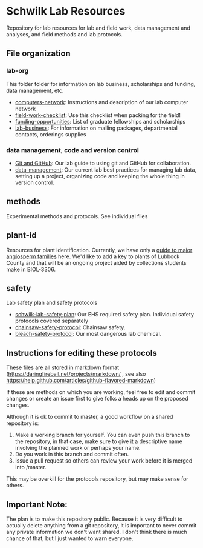 Schwilk Lab Resources
=====================

Repository for lab resources for lab and field work, data management and analyses, and field methods and lab protocols.

File organization
-----------------

### lab-org ###

This folder folder for information on lab business, scholarships and funding, data management, etc.

- [computers-network](lab-org/computers-network.md): Instructions and description of our lab computer network
- [field-work-checklist](lab-org/field-work-checklist.md): Use this checklist when packing for the field!
- [funding-opportunities](lab-org/funding_opportunities.md): List of graduate fellowships and scholarships
- [lab-business](lab-org/lab-business.md): For information on mailing packages, departmental contacts, orderings supplies

### data management, code and version control

- [Git and GitHub](data-code/git-and-github.md): Our lab guide to using git and GitHub for collaboration.
- [data-management](data-code/data-management.md): Our current lab best practices for managing lab data, setting up a project, organizing code and keeping the whole thing in version control.

## methods ##

Experimental methods and protocols. See individual files

## plant-id ##

Resources for plant identification. Currently, we have only a [guide to major angiosperm families](plant-id/common-angiosperm-families.md) here. We'd like to add a key to plants of Lubbock County and that will be an ongoing project aided by collections students make in BIOL-3306.

## safety ##

Lab safety plan and safety protocols

- [schwilk-lab-safety-plan](safety/schwilk-lab-safety-plan.md): Our EHS required safety plan. Individual safety protocols covered separately
- [chainsaw-safety-protocol](safety/chainsaw-safety-protocol.md): Chainsaw safety.
- [bleach-safety-protocol](safety/bleach-safety-protocol.md): Our most dangerous lab chemical.

Instructions for editing these protocols
----------------------------------------

These files are all stored in markdown format (https://daringfireball.net/projects/markdown/ , see also https://help.github.com/articles/github-flavored-markdown)

If these are methods on which you are working, feel free to edit and commit changes or create an issue first to give folks a heads up on the proposed changes.

Although it is ok to commit to master, a good workflow on a shared repository is:

  1. Make a working branch for yourself.  You can even push this branch to the repository, in that case, make sure to give it a descriptive name involving the planned work or perhaps your name.
  2. Do you work in this branch and commit often.
  3. Issue a pull request so others can review your work before it is merged into /master.

  This may be overkill for the protocols repository, but may make sense for others.

Important Note:
---------------

The plan is to make this repository public. Because it is very difficult to actually delete anything from a git repository, it is important to never commit any private information we don't want shared. I don't think there is much chance of that, but I just wanted to warn everyone.
